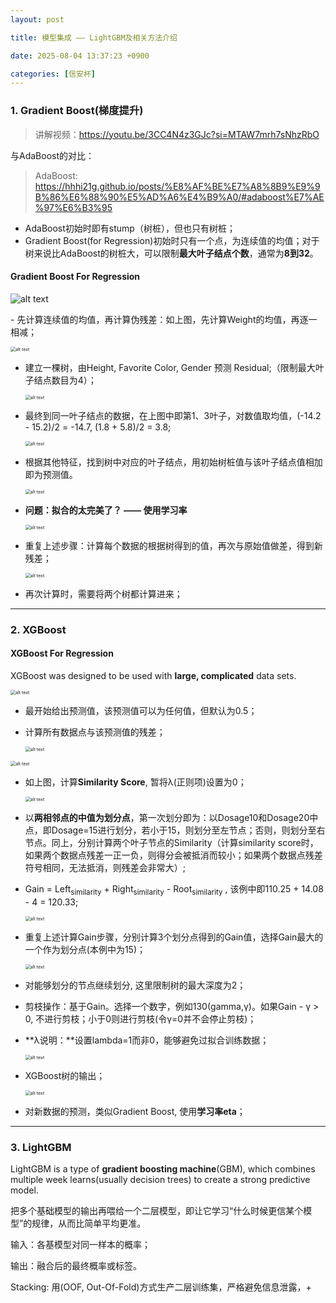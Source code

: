 ```yaml
---
layout: post

title: 模型集成 —— LightGBM及相关方法介绍

date: 2025-08-04 13:37:23 +0900

categories: [信安杯]
---
```


### 1. Gradient Boost(梯度提升)

> 讲解视频：https://youtu.be/3CC4N4z3GJc?si=MTAW7mrh7sNhzRbO

与AdaBoost的对比：

> AdaBoost: https://hhhi21g.github.io/posts/%E8%AF%BE%E7%A8%8B9%E9%9B%86%E6%88%90%E5%AD%A6%E4%B9%A0/#adaboost%E7%AE%97%E6%B3%95

- AdaBoost初始时即有stump（树桩），但也只有树桩；
- Gradient Boost(for Regression)初始时只有一个点，为连续值的均值；对于树来说比AdaBoost的树桩大，可以限制**最大叶子结点个数**，通常为**8到32**。

#### Gradient Boost For Regression

<p>
    <img src="https://hhhi21g.github.io/assets/img/xinan/x9.png" alt="alt text" style="zoom:100%;" />
</p>
- 先计算连续值的均值，再计算伪残差：如上图，先计算Weight的均值，再逐一相减；

  <p>
      <img src="https://hhhi21g.github.io/assets/img/xinan/x10.png" alt="alt text" style="zoom:50%;" />
  </p>

- 建立一棵树，由Height, Favorite Color, Gender 预测 Residual;（限制最大叶子结点数目为4）；

  <p>
      <img src="https://hhhi21g.github.io/assets/img/xinan/x11.png" alt="alt text" style="zoom:50%;" />
  </p>

- 最终到同一叶子结点的数据，在上图中即第1、3叶子，对数值取均值，(-14.2 - 15.2)/2 = -14.7, (1.8 + 5.8)/2 = 3.8;

  <p>
      <img src="https://hhhi21g.github.io/assets/img/xinan/x12.png" alt="alt text" style="zoom:50%;" />
  </p>

- 根据其他特征，找到树中对应的叶子结点，用初始树桩值与该叶子结点值相加即为预测值。

  <p>
      <img src="https://hhhi21g.github.io/assets/img/xinan/x13.png" alt="alt text" style="zoom:50%;" />
  </p>

- **问题：拟合的太完美了？ ——  使用学习率**

  <p>
      <img src="https://hhhi21g.github.io/assets/img/xinan/x14.png" alt="alt text" style="zoom:50%;" />
  </p>

- 重复上述步骤：计算每个数据的根据树得到的值，再次与原始值做差，得到新残差；

  <p>
      <img src="https://hhhi21g.github.io/assets/img/xinan/x14.png" alt="alt text" style="zoom:50%;" />
  </p>

- 再次计算时，需要将两个树都计算进来；


****

### 2. XGBoost

#### XGBoost For Regression

XGBoost was designed to be used with **large, complicated** data sets.

<p>
    <img src="https://hhhi21g.github.io/assets/img/xinan/x21.png" alt="alt text" style="zoom:50%;" />
</p>

- 最开始给出预测值，该预测值可以为任何值，但默认为0.5；

- 计算所有数据点与该预测值的残差；

  <p>
      <img src="https://hhhi21g.github.io/assets/img/xinan/x22.png" alt="alt text" style="zoom:50%;" />
  </p>

<p>
    <img src="https://hhhi21g.github.io/assets/img/xinan/x23.png" alt="alt text" style="zoom:50%;" />
</p>

- 如上图，计算**Similarity Score**, 暂将λ(正则项)设置为0；

  <p>
      <img src="https://hhhi21g.github.io/assets/img/xinan/x24.png" alt="alt text" style="zoom:50%;" />
  </p>

- 以**两相邻点的中值为划分点**，第一次划分即为：以Dosage10和Dosage20中点，即Dosage=15进行划分，若小于15，则划分至左节点；否则，则划分至右节点。同上，分别计算两个叶子节点的Similarity（计算similarity score时，如果两个数据点残差一正一负，则得分会被抵消而较小；如果两个数据点残差符号相同，无法抵消，则残差会非常大）;

- Gain = Left<sub>similarity</sub> + Right<sub>similarity</sub>   - Root<sub>similarity</sub> , 该例中即110.25 + 14.08 - 4 = 120.33;

  <p>
      <img src="https://hhhi21g.github.io/assets/img/xinan/x25.png" alt="alt text" style="zoom:50%;" />
  </p>

- 重复上述计算Gain步骤，分别计算3个划分点得到的Gain值，选择Gain最大的一个作为划分点(本例中为15)；

  <p>
      <img src="https://hhhi21g.github.io/assets/img/xinan/x26.png" alt="alt text" style="zoom:50%;" />
  </p>

- 对能够划分的节点继续划分, 这里限制树的最大深度为2；

- 剪枝操作：基于Gain。选择一个数字，例如130(gamma,γ)。如果Gain - γ > 0, 不进行剪枝；小于0则进行剪枝(令γ=0并不会停止剪枝)；

- **λ说明：**设置lambda=1而非0，能够避免过拟合训练数据；

  <p>
      <img src="https://hhhi21g.github.io/assets/img/xinan/x27.png" alt="alt text" style="zoom:50%;" />
  </p>

- XGBoost树的输出；

  <p>
      <img src="https://hhhi21g.github.io/assets/img/xinan/x28.png" alt="alt text" style="zoom:50%;" />
  </p>

- 对新数据的预测，类似Gradient Boost, 使用**学习率eta**；

****

### 3. LightGBM

LightGBM is a type of **gradient boosting machine**(GBM), which combines multiple week learns(usually decision trees) to create a strong predictive model.

把多个基础模型的输出再喂给一个二层模型，即让它学习“什么时候更信某个模型”的规律，从而比简单平均更准。

输入：各基模型对同一样本的概率；

输出：融合后的最终概率或标签。

Stacking: 用(OOF, Out-Of-Fold)方式生产二层训练集，严格避免信息泄露，+

